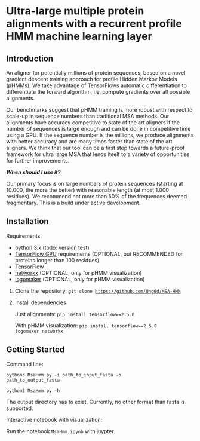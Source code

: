 # Ultra-large multiple protein alignments with a recurrent profile HMM machine learning layer

## Introduction
An aligner for potentially millions of protein sequences, based on a novel gradient descent training approach for profile Hidden Markov Models (pHMMs). We take advantage of TensorFlows automatic differentiation to differentiate the forward algorithm, i.e. compute gradients over all possible alignments.

Our benchmarks suggest that pHMM training is more robust with respect to scale-up in sequence numbers than traditional MSA methods. Our alignments have accuracy competitive to state of the art aligners if the number of sequences is large enough and can be done in competitive time using a GPU. If the sequence number is the millions, we produce alignments with better accuracy and are many times faster than state of the art aligners. We think that our tool can be a first step towards a future-proof framework for ultra large MSA that lends itself to a variety of opportunities for further improvements.

***When should I use it?***

Our primary focus is on large numbers of protein sequences (starting at 10.000, the more the better) with reasonable length (at most 1.000 residues). We recommend not more than 50% of the frequences deemed fragmentary. This is a build under active development. 


## Installation

Requirements:
- python 3.x (todo: version test)
- [TensorFlow GPU](https://www.tensorflow.org/install/gpu) requirements (OPTIONAL, but RECOMMENDED for proteins longer than 100 residues)
- [TensorFlow](https://github.com/tensorflow/tensorflow)
- [networkx](https://networkx.org/) (OPTIONAL, only for pHMM visualization)
- [logomaker](https://logomaker.readthedocs.io/en/latest/) (OPTIONAL, only for pHMM visualization)

1. Clone the repository: 
  <code>git clone https://github.com/Ung0d/MSA-HMM</code>
3. Install dependencies 

      Just alignments: <code>pip install tensorflow==2.5.0</code>

      With pHMM visualization: <code>pip install tensorflow==2.5.0 logomaker networkx</code>
      
## Getting Started

Command line:

<code>python3 MsaHmm.py -i path_to_input_fasta -o path_to_output_fasta </code>

<code>python3 MsaHmm.py -h</code>

The output directory has to exist. Currently, no other format than fasta is supported.

Interactive notebook with visualization:

Run the notebook <code>MsaHmm.ipynb</code> with juypter.

